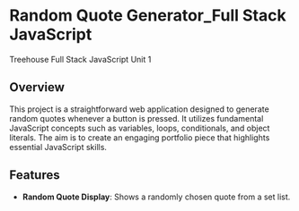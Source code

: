 # Random Quote Generator_Full Stack JavaScript
 Treehouse Full Stack JavaScript Unit 1

## Overview
This project is a straightforward web application designed to generate random quotes whenever a button is pressed. It utilizes fundamental JavaScript concepts such as variables, loops, conditionals, and object literals. The aim is to create an engaging portfolio piece that highlights essential JavaScript skills.

## Features
<ul>
 <li><strong>Random Quote Display</strong>: Shows a randomly chosen quote from a set list.</li>
</ul>
